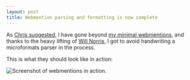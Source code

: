 ```yaml
---
layout: post
title: Webmention parsing and formatting is now complete
---
```


As [Chris suggested](http://stream.boffosocko.com/2018/i-suspect-that-next-with-a-tad-bit-of-parsing), I have gone beyond
[my minimal webmentions](https://bitworking.org/news/2018/01/going-beyond-minimal-webmentions), and thanks to the heavy lifting of
[Will Norris](https://willnorris.com/go/microformats), I got to avoid handwriting a microformats parser in the process.

This is what they should look like in action:

![Screenshot of webmentions in action.](/images/2018/webmention.png)
